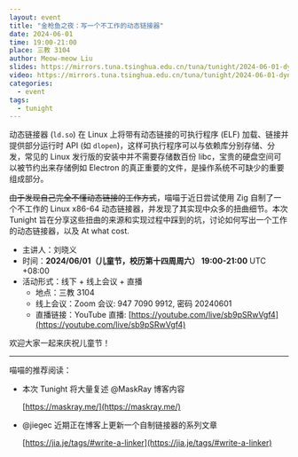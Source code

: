 ```yaml
---
layout: event
title: "金枪鱼之夜：写一个不工作的动态链接器"
date: 2024-06-01
time: 19:00-21:00
place: 三教 3104
author: Meow-meow Liu
slides: https://mirrors.tuna.tsinghua.edu.cn/tuna/tunight/2024-06-01-dynlinker/slide.pdf
video: https://mirrors.tuna.tsinghua.edu.cn/tuna/tunight/2024-06-01-dynlinker/video.mp4
categories:
  - event
tags:
  - tunight
---
```


动态链接器 (`ld.so`) 在 Linux 上将带有动态链接的可执行程序 (ELF) 加载、链接并提供部分运行时 API (如 `dlopen`)，这样可执行程序可以与依赖库分别存储、分发，常见的 Linux 发行版的安装中并不需要存储数百份 libc，宝贵的硬盘空间可以被节约出来存储例如 Electron 的真正重要的文件，是操作系统不可缺少的重要组成部分。

<del>由于发现自己完全不懂动态链接的工作方式</del>，喵喵于近日尝试使用 Zig 自制了一个不工作的 Linux x86-64 动态链接器，并发现了其实现中众多的扭曲细节。本次 Tunight 旨在分享这些扭曲的来源和实现过程中踩到的坑，讨论如何写出一个工作的动态链接器，以及 At what cost.

* 主讲人：刘晓义
* 时间：**2024/06/01（儿童节，校历第十四周周六） 19:00-21:00** UTC +08:00
* 活动形式：线下 + 线上会议 + 直播
  * 地点：三教 3104
  * 线上会议：Zoom 会议: 947 7090 9912, 密码 20240601
  * 直播链接：YouTube 直播: [https://youtube.com/live/sb9pSRwVgf4](https://youtube.com/live/sb9pSRwVgf4)

欢迎大家一起来庆祝儿童节！

---

喵喵的推荐阅读：

- 本次 Tunight 将大量复述 @MaskRay 博客内容

  [https://maskray.me/](https://maskray.me/)
- @jiegec 近期正在博客上更新一个自制链接器的系列文章

  [https://jia.je/tags/#write-a-linker](https://jia.je/tags/#write-a-linker)
